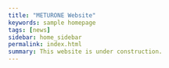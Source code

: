 ```yaml
---
title: "METURONE Website"
keywords: sample homepage
tags: [news]
sidebar: home_sidebar
permalink: index.html
summary: This website is under construction.
---
```



